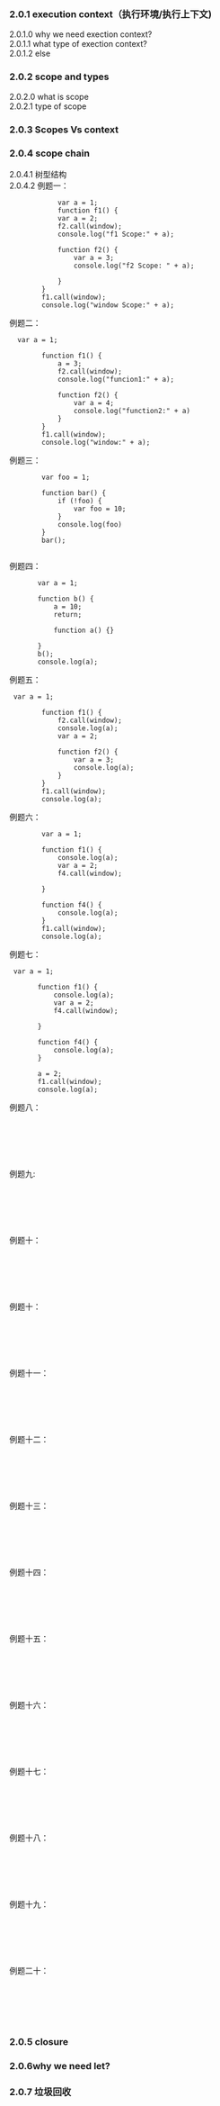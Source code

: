 ### 2.0.1 execution context（执行环境/执行上下文) 
2.0.1.0 why we need exection context? <br>
2.0.1.1 what type of exection context?<br>
2.0.1.2 else <br>


### 2.0.2 scope and types 
2.0.2.0 what is scope <br>
2.0.2.1 type of scope <br>

### 2.0.3 Scopes Vs context 



### 2.0.4 scope chain<br>
2.0.4.1 树型结构<br>
2.0.4.2 例题一：<br> 

``` 
            var a = 1;
            function f1() {
            var a = 2;
            f2.call(window);
            console.log("f1 Scope:" + a);

            function f2() {
                var a = 3;
                console.log("f2 Scope: " + a);

            }
        }
        f1.call(window);
        console.log("window Scope:" + a);

```
例题二：<br>

``` 
  var a = 1;

        function f1() {
            a = 3;
            f2.call(window);
            console.log("funcion1:" + a);

            function f2() {
                var a = 4;
                console.log("function2:" + a)
            }
        }
        f1.call(window);
        console.log("window:" + a);

``` 

例题三：<br>
```   
        var foo = 1;

        function bar() {
            if (!foo) {
                var foo = 10;
            }
            console.log(foo)
        }
        bar();
        
 ``` 
 
例题四：<br>


 ``` 
        var a = 1;

        function b() {
            a = 10;
            return;

            function a() {}

        }
        b();
        console.log(a); 
 ``` 
 

例题五：<br>

```
 var a = 1;

        function f1() {
            f2.call(window);
            console.log(a);
            var a = 2;

            function f2() {
                var a = 3;
                console.log(a);
            }
        }
        f1.call(window);
        console.log(a);

``` 

例题六：<br>

```
        var a = 1;

        function f1() {
            console.log(a);  
            var a = 2;
            f4.call(window);

        }

        function f4() {
            console.log(a); 
        }
        f1.call(window);
        console.log(a);

``` 



 例题七：<br>
 ```
  var a = 1;

        function f1() {
            console.log(a);
            var a = 2;
            f4.call(window);

        }

        function f4() {
            console.log(a);
        }
        
        a = 2;
        f1.call(window);
        console.log(a);

``` 
 
 
 
 例题八：<br>
 ```






``` 
 
 例题九: <br>
```






``` 

 
 例题十：<br>
 ```






``` 
 
 例题十：<br>
 ```






``` 

 例题十一：<br>
 ```






```  

 例题十二：<br>
 ```






```  

 例题十三：<br>
 ```






``` 

例题十四：<br>
 ```






``` 


例题十五：<br>
 ```






``` 


例题十六：<br>
 ```






``` 

例题十七：<br>
 ```






``` 



例题十八：<br>
 ```






``` 


例题十九：<br>
 ```






``` 

例题二十：<br>
 ```






``` 

### 2.0.5 closure <br>




### 2.0.6why we need let?<br>




### 2.0.7 垃圾回收<br>
